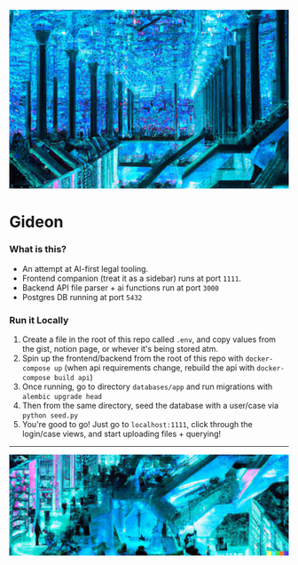 ![](./ops/ai-library-1.png)

# Gideon

### What is this?

- An attempt at AI-first legal tooling.
- Frontend companion (treat it as a sidebar) runs at port `1111`.
- Backend API file parser + ai functions run at port `3000`
- Postgres DB running at port `5432`

### Run it Locally

1. Create a file in the root of this repo called `.env`, and copy values from the gist, notion page, or whever it's being stored atm.
2. Spin up the frontend/backend from the root of this repo with `docker-compose up` (when api requirements change, rebuild the api with `docker-compose build api`)
3. Once running, go to directory `databases/app` and run migrations with `alembic upgrade head`
4. Then from the same directory, seed the database with a user/case via `python seed.py`
5. You're good to go! Just go to `localhost:1111`, click through the login/case views, and start uploading files + querying!

---

![](./ops/ai-library-2.png)
